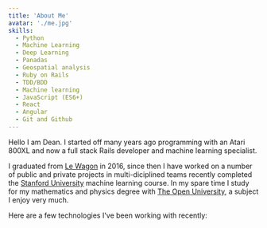 ```yaml
---
title: 'About Me'
avatar: './me.jpg'
skills:
  - Python
  - Machine Learning
  - Deep Learning
  - Panadas
  - Geospatial analysis
  - Ruby on Rails
  - TDD/BDD
  - Machine learning
  - JavaScript (ES6+)
  - React
  - Angular
  - Git and Github
---
```


Hello I am Dean. I started off many years ago programming with an Atari 800XL and now a full stack Rails developer and machine learning specialist.

I graduated from [Le Wagon](https://www.lewagon.com/) in 2016, since then I have worked on a number of public and private projects in multi-diciplined teams recently completed the [Stanford University](https:www.stanford.edu/) machine learning course. In my spare time I study for my mathematics and physics degree with [The Open University](http://www.open.ac.uk/), a subject I enjoy very much.

Here are a few technologies I've been working with recently:

